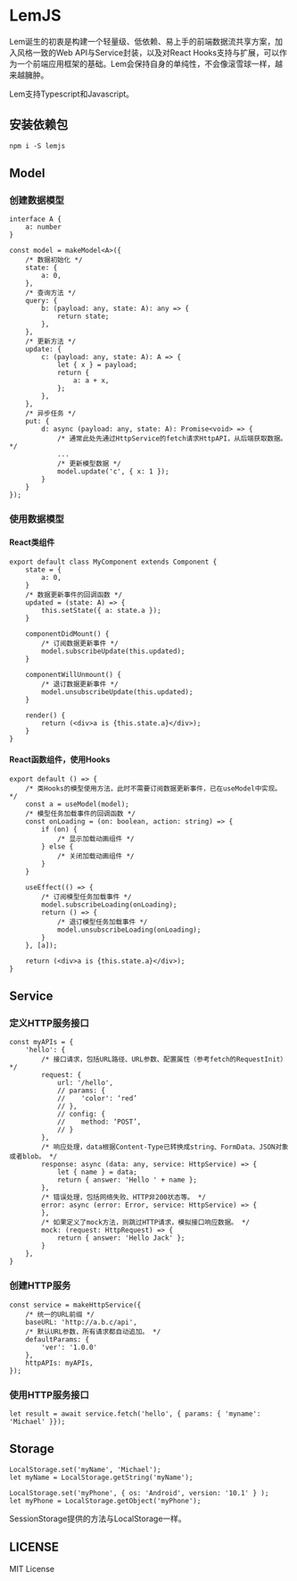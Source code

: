 # LemJS
Lem诞生的初衷是构建一个轻量级、低依赖、易上手的前端数据流共享方案，加入风格一致的Web API与Service封装，以及对React Hooks支持与扩展，可以作为一个前端应用框架的基础。Lem会保持自身的单纯性，不会像滚雪球一样，越来越臃肿。

Lem支持Typescript和Javascript。

## 安装依赖包

    npm i -S lemjs

## Model
### 创建数据模型

    interface A {
        a: number
    }

    const model = makeModel<A>({
        /* 数据初始化 */
        state: {
            a: 0,
        },
        /* 查询方法 */
        query: {
            b: (payload: any, state: A): any => {
                return state;
            },
        },
        /* 更新方法 */
        update: {
            c: (payload: any, state: A): A => {
                let { x } = payload;
                return {
                    a: a + x,
                };
            },
        },
        /* 异步任务 */
        put: {
            d: async (payload: any, state: A): Promise<void> => {
                /* 通常此处先通过HttpService的fetch请求HttpAPI，从后端获取数据。 */
				...
                /* 更新模型数据 */
                model.update('c', { x: 1 });
            }
        }
    });

### 使用数据模型
#### React类组件

    export default class MyComponent extends Component {
        state = {
            a: 0,
        }
        /* 数据更新事件的回调函数 */
        updated = (state: A) => {
            this.setState({ a: state.a });
        }

        componentDidMount() {
            /* 订阅数据更新事件 */
            model.subscribeUpdate(this.updated);
        }

        componentWillUnmount() {
            /* 退订数据更新事件 */
            model.unsubscribeUpdate(this.updated);
        }

        render() {
            return (<div>a is {this.state.a}</div>);
        }
    }

#### React函数组件，使用Hooks

    export default () => {
        /* 类Hooks的模型使用方法，此时不需要订阅数据更新事件，已在useModel中实现。 */
        const a = useModel(model);
        /* 模型任务加载事件的回调函数 */
        const onLoading = (on: boolean, action: string) => {
            if (on) {
                /* 显示加载动画组件 */
            } else {
                /* 关闭加载动画组件 */
            }
        }

        useEffect(() => {
            /* 订阅模型任务加载事件 */
            model.subscribeLoading(onLoading);
            return () => {
                /* 退订模型任务加载事件 */
                model.unsubscribeLoading(onLoading);
            }
        }, [a]);

        return (<div>a is {this.state.a}</div>);
    }

## Service
### 定义HTTP服务接口

    const myAPIs = {
        'hello': {
            /* 接口请求，包括URL路径、URL参数、配置属性（参考fetch的RequestInit） */
            request: {
                url: '/hello',
                // params: {
                //    'color': ‘red’
                // },
                // config: {
                //    method: ‘POST’,
                // }
            },
            /* 响应处理，data根据Content-Type已转换成string、FormData、JSON对象或者blob。 */
            response: async (data: any, service: HttpService) => {
                let { name } = data;
                return { answer: 'Hello ' + name };
            },
            /* 错误处理，包括网络失败、HTTP非200状态等。 */
            error: async (error: Error, service: HttpService) => {
            },
            /* 如果定义了mock方法，则跳过HTTP请求，模拟接口响应数据。 */
            mock: (request: HttpRequest) => {
                return { answer: 'Hello Jack' };
            }
        },
    }

### 创建HTTP服务

    const service = makeHttpService({
        /* 统一的URL前缀 */
        baseURL: 'http://a.b.c/api',
        /* 默认URL参数，所有请求都自动追加。 */
        defaultParams: {
            'ver': '1.0.0'
        },
        httpAPIs: myAPIs,
    });

### 使用HTTP服务接口

    let result = await service.fetch('hello', { params: { 'myname': 'Michael' }});

## Storage

    LocalStorage.set('myName', 'Michael');
    let myName = LocalStorage.getString('myName');

    LocalStorage.set('myPhone', { os: 'Android', version: '10.1' } );
    let myPhone = LocalStorage.getObject('myPhone');

SessionStorage提供的方法与LocalStorage一样。

## LICENSE

MIT License